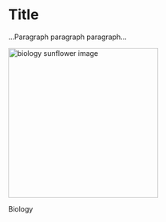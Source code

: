 <!doctype html>
  <head>
    <meta charset = "utf-8">
    <title>FirstAttempt</title>
  </head>
  <body>
    <h1>Title</h1>
    <p>...Paragraph paragraph paragraph...</p>
    <img src="https://user-images.githubusercontent.com/63515930/79056396-2afb4a80-7c24-11ea-9b60-e09ca904730d.jpg" alt="biology sunflower image" width="300"/>
    <p>  Biology </p>
  
  </body>


</html>
